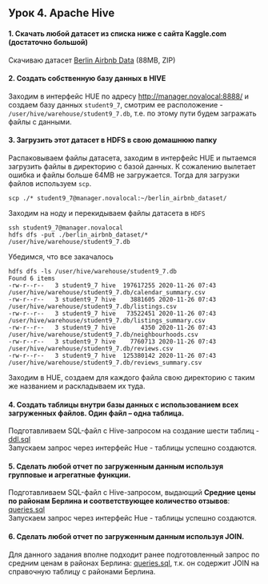 ## Урок 4. Apache Hive

#### 1. Скачать любой датасет из списка ниже с сайта Kaggle.com (достаточно большой)
Скачиваю датасет [Berlin Airbnb Data](https://www.kaggle.com/brittabettendorf/berlin-airbnb-data) (88MB, ZIP)

#### 2. Создать собственную базу данных в HIVE
Заходим в интерфейс HUE по адресу http://manager.novalocal:8888/ и cоздаем базу данных `student9_7`, 
смотрим ее расположение - `/user/hive/warehouse/student9_7.db`, т.е. по этому пути будем загражать файлы с данными.


#### 3. Загрузить этот датасет в HDFS в свою домашнюю папку
Распаковываем файлы датасета, заходим в интерфейс HUE и пытаемся загрузить файлы в директорию с базой данных.
К сожалению вылетает ошибка и файлы больше 64MB не загружается. Тогда для загрузки файлов используем `scp`.

    scp ./* student9_7@manager.novalocal:~/berlin_airbnb_dataset/

Заходим на ноду и перекидываем файлы датасета в `HDFS`

    ssh student9_7@manager.novalocal
    hdfs dfs -put ./berlin_airbnb_dataset/* /user/hive/warehouse/student9_7.db

Убедимся, что все закачалось

    hdfs dfs -ls /user/hive/warehouse/student9_7.db
    Found 6 items
    -rw-r--r--   3 student9_7 hive  197617255 2020-11-26 07:43 /user/hive/warehouse/student9_7.db/calendar_summary.csv
    -rw-r--r--   3 student9_7 hive    3881605 2020-11-26 07:43 /user/hive/warehouse/student9_7.db/listings.csv
    -rw-r--r--   3 student9_7 hive   73522451 2020-11-26 07:43 /user/hive/warehouse/student9_7.db/listings_summary.csv
    -rw-r--r--   3 student9_7 hive       4350 2020-11-26 07:43 /user/hive/warehouse/student9_7.db/neighbourhoods.csv
    -rw-r--r--   3 student9_7 hive    7760713 2020-11-26 07:43 /user/hive/warehouse/student9_7.db/reviews.csv
    -rw-r--r--   3 student9_7 hive  125380142 2020-11-26 07:43 /user/hive/warehouse/student9_7.db/reviews_summary.csv

Заходим в HUE, создаем для каждого файла свою директорию с таким же названием и раскладываем их туда.


#### 4. Создать таблицы внутри базы данных с использованием всех загруженных файлов. Один файл – одна таблица.
Подготавливаем SQL-файл с Hive-запросом на создание шести таблиц - [ddl.sql](https://github.com/bostspb/hadoop/blob/main/lesson04/ddl.sql) <br>
Запускаем запрос через интерфейс Hue - таблицы успешно создаются. 


#### 5. Сделать любой отчет по загруженным данным используя групповые и агрегатные функции.
Подготавливаем SQL-файл с Hive-запросом, выдающий **Средние цены по районам Берлина и соответствующее количество отзывов**:
[queries.sql](https://github.com/bostspb/hadoop/blob/main/lesson04/queries.sql) <br>
Запускаем запрос через интерфейс Hue - таблицы успешно создаются.

#### 6. Сделать любой отчет по загруженным данным используя JOIN.
Для данного задания вполне подходит ранее подготовленный запрос по средним ценам в районах Берлина: 
[queries.sql](https://github.com/bostspb/hadoop/blob/main/lesson04/queries.sql), 
т.к. он содержит JOIN на справочную таблицу с районами Берлина.<br>
